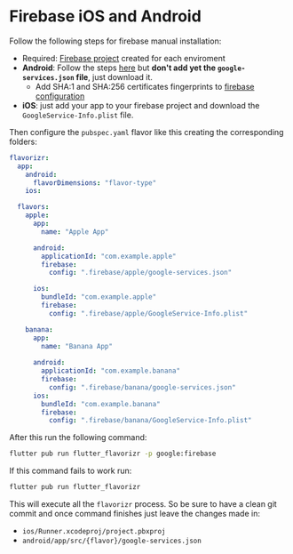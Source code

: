 # Firebase iOS and Android

Follow the following steps for firebase manual installation:

- Required: [Firebase project](https://console.firebase.google.com/) created for each enviroment
- **Android**: Follow the steps [here](https://firebase.flutter.dev/docs/manual-installation/android) but **don't add yet the
  `google-services.json` file**, just download it.
  - Add SHA:1 and SHA:256 certificates fingerprints to [firebase configuration](https://console.firebase.google.com/project/flutterbase-beta/settings/general/android:com.flutterbase.beta)
- **iOS**: just add your app to your firebase project and download
the `GoogleService-Info.plist` file.

Then configure the `pubspec.yaml` flavor like this creating the corresponding folders:

```yaml
flavorizr:
  app:
    android:
      flavorDimensions: "flavor-type"
    ios:

  flavors:
    apple:
      app:
        name: "Apple App"

      android:
        applicationId: "com.example.apple"
        firebase:
          config: ".firebase/apple/google-services.json"

      ios:
        bundleId: "com.example.apple"
        firebase:
          config: ".firebase/apple/GoogleService-Info.plist"

    banana:
      app:
        name: "Banana App"
        
      android:
        applicationId: "com.example.banana"
        firebase:
          config: ".firebase/banana/google-services.json"
      ios:
        bundleId: "com.example.banana"
        firebase:
          config: ".firebase/banana/GoogleService-Info.plist"
```

After this run the following command:

```bash
flutter pub run flutter_flavorizr -p google:firebase
```

If this command fails to work run:

```bash
flutter pub run flutter_flavorizr
```

This will execute all the `flavorizr` process. So be sure to have a clean git commit
and once command finishes just leave the changes made in:

- `ios/Runner.xcodeproj/project.pbxproj`
- `android/app/src/{flavor}/google-services.json`
